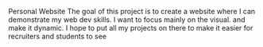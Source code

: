 Personal Website
The goal of this project is to create a website where I can demonstrate my web dev skills.
I want to focus mainly on the visual. and make it dynamic.
I hope to put all my projects on there to make it easier for recruiters and students to see
